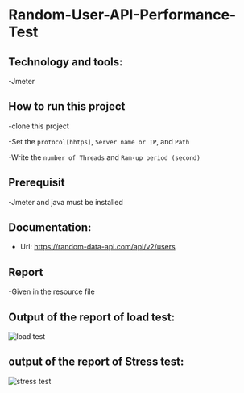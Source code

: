 # Random-User-API-Performance-Test

## Technology and tools:
 -Jmeter
 
## How to run this project
 -clone this project
 
 -Set the ```protocol[hhtps]```,  ```Server name or IP```, and ```Path```
 
 -Write the ```number of Threads``` and ```Ram-up period (second)```
 
## Prerequisit
 -Jmeter and java must be installed
 
## Documentation:
 - Url: https://random-data-api.com/api/v2/users
 
## Report
-Given in the resource file

## Output of the report of load test:

![load test](https://user-images.githubusercontent.com/52061402/200137391-571e0c9c-a49b-4d4b-9b6c-ef592924d70d.JPG)


## output of the report of Stress test:
![stress test](https://user-images.githubusercontent.com/52061402/200137412-191dd8e5-0a5d-43fe-b0d0-37f63cc61c5d.JPG)

